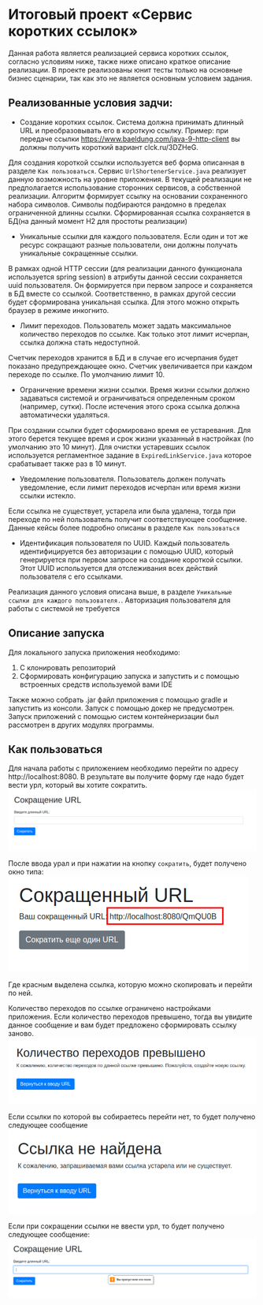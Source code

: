 # Итоговый проект «Сервис коротких ссылок»

Данная работа является реализацией сервиса коротких ссылок, согласно условиям ниже, также ниже описано краткое описание реализации. В проекте реализованы юнит тесты только на основные бизнес сценарии, так как это не является основным условием задания.

## Реализованные условия задчи:

* Создание коротких ссылок. Система должна принимать длинный URL и преобразовывать его в короткую ссылку. Пример: при передаче ссылки https://www.baeldung.com/java-9-http-client вы должны получить короткий вариант clck.ru/3DZHeG.

Для создания короткой ссылки используется веб форма описанная в разделе `Как пользоваться`. Сервис `UrlShortenerService.java` реализует данную возможность на уровне приложения. В текущей реализации не предполагается использование сторонних сервисов, а собственной реализации. Алгоритм формирует ссылку на основании сохраненного набора символов. Символы подбираются рандомно в пределах ограниченной длинны ссылки. Сформированная ссылка сохраняется в БД(на данный момент H2 для простоты реализации) 

* Уникальные ссылки для каждого пользователя. Если один и тот же ресурс сокращают разные пользователи, они должны получать уникальные сокращенные ссылки.

В рамках одной HTTP сессии (для реализации данного функционала используется spring session) в атрибуты данной сессии сохраняется uuid пользователя. Он формируется при первом запросе и сохраняется в БД вместе со ссылкой. Соответственно, в рамках другой сессии будет сформирована уникальная ссылка. Для этого можно открыть браузер в режиме инкогнито. 

* Лимит переходов. Пользователь может задать максимальное количество переходов по ссылке. Как только этот лимит исчерпан, ссылка должна стать недоступной.

Счетчик переходов хранится в БД и в случае его исчерпания будет показано предупреждающее окно. Счетчик увеличивается при каждом переходе по ссылке. По умолчанию лимит 10.

* Ограничение времени жизни ссылки. Время жизни ссылки должно задаваться системой и ограничиваться определенным сроком (например, сутки). После истечения этого срока ссылка должна автоматически удаляться.

При создании ссылки будет сформировано время ее устаревания. Для этого берется текущее время и срок жизни указанный в настройках (по умолчанию это 10 минут). Для очистки устаревших ссылок используется регламентное задание в `ExpiredLinkService.java` которое срабатывает также раз в 10 минут.

* Уведомление пользователя. Пользователь должен получать уведомление, если лимит переходов исчерпан или время жизни ссылки истекло.

Если ссылка не существует, устарела или была удалена, тогда при переходе по ней пользователь получит соответствующее сообщение. Данные кейсы более подробно описаны в разделе `Как пользоваться` 

* Идентификация пользователя по UUID. Каждый пользователь идентифицируется без авторизации с помощью UUID, который генерируется при первом запросе на создание короткой ссылки. Этот UUID используется для отслеживания всех действий пользователя с его ссылками.

Реализация данного условия описана выше, в разделе `Уникальные ссылки для каждого пользователя.`. Авторизация пользователя для работы с системой не требуется 

## Описание запуска
Для локального запуска приложения необходимо: 
1. С клонировать репозиторий
2. Сформировать конфигурацию запуска и запустить и с помощью встроенных средств используемой вами IDE

Также можно собрать .jar файл приложения с помощью gradle и запустить из консоли. Запуск с помощью докер не предусмотрен. Запуск приложений с помощью систем контейнеризации был рассмотрен в других модулях программы.

## Как пользоваться

Для начала работы с приложением необходимо перейти по адресу http://localhost:8080. В результате вы получите форму где надо будет вести урл, который вы хотите сократить.
![img_1.png](doc/img_1.png)

После ввода урал и при нажатии на кнопку `сократить`, будет получено окно типа:
![img_2.png](doc/img_2.png)

Где красным выделена ссылка, которую можно скопировать и перейти по ней.

Количество переходов по ссылке ограничено настройками приложения. Если количество переходов превышено, тогда вы увидите данное сообщение и вам будет предложено сформировать ссылку заново.
![img.png](doc/img.png)

Если ссылки по которой вы собираетесь перейти нет, то будет получено следующее сообщение 
![img_3.png](doc/img_3.png)

Если при сокращении ссылки не ввести урл, то будет получено следующее сообщение:
![img_4.png](doc/img_4.png)